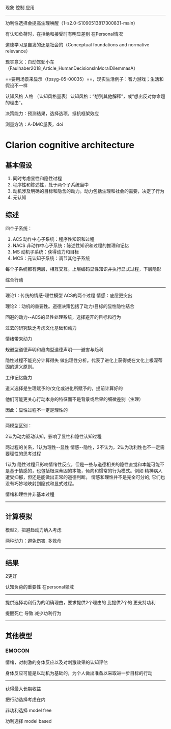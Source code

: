 现象 控制 应用

---------------------------------------------------

功利性选择会提高生理唤醒（1-s2.0-S1090513817300831-main）

有认知负荷时，在拒绝和接受时有明显差别 在Personal情况

道德学习是自发的还是社会的（Conceptual foundations and normative relevance）

现实意义：自动驾驶小车（Faulhaber2018_Article_HumanDecisionsInMoralDilemmasA）

==要用场景来显示（fpsyg-05-00035）==，现实生活例子：智力游戏；生活和假设不一样

认知风格 人格 （认知风格量表）认知风格：“想到其他解释”，或“想出反对你命题的理由”。 

决策能力：预测结果，选择选项，抵抗框架效应 

测量方法：A-DMC量表，doi

# Clarion cognitive architecture

## 基本假设

1. 同时考虑显性和隐性过程
2. 程序性和陈述性，处于两个子系统当中
3. 动机涉及明确的目标和隐含的动力。动力包括生理和社会的需要，决定了行为
4. 元认知

## 综述

四个子系统：

1. ACS 动作中心子系统：程序性知识和过程
2. NACS 非动作中心子系统：陈述性知识和过程的推理和记忆
3. MS 动机子系统：获得动力和目标
4. MCS：元认知子系统：调节其他子系统

每个子系统都有两层，相互交互。上层编码显性知识并执行显式过程，下层隐形

综合行动

------

理论1：传统的情感-理性模型 ACS的两个过程 情感：底层更突出

理论2：动机的重要性。道德决策包括了动力/目标的显性隐性结合

回避的动力--ACS的显性处理系统，选择避开的目标和行为

过去的研究缺乏考虑文化基础和动力

情绪带来动力



规避型道德声明和趋向型道德声明——避害与趋利

隐性过程不能充分计算得失 做出理性分析。代表了进化上获得或在文化上根深蒂固的道义原则。

工作记忆能力

道义选择是生理赋予的/文化或进化所赋予的，提前计算好的

他们可能更关心行动本身的特征而不是背景或后果的细微差别（生理）

因此：显性过程不一定是理性的

------

两模型区别：

2认为动力驱动认知，影响了显性和隐性认知过程

两过程的关系，1认为理性--显性 情感--隐性，2不认为，2认为功利性也不一定需要理性的思考过程

1认为 隐性过程只影响情绪性反应，但是一些与道德相关的隐性直觉和本能可能不是基于情感的，也包括根深蒂固的本能，倾向和惯常的行为模式。例如 精神病人遭受抑郁，但还是能做出正常的道德判断。                 情感和理性并不是完全可分的; 它们也没有巧妙地映射到隐式和显式过程。

情绪和理性并非基本过程 

------

## 计算模拟

模型2，把避趋动力纳入考虑 

两种动力：避免伤害. 多救命

------

## 结果

2更好

认知负荷的重要性 在personal领域

------

提供选择功利行为的明确理由，要求提供2个理由的 比提供7个的 更支持功利

提醒死亡 导致 减少功利行为

------

## 其他模型

### EMOCON

情绪，对刺激的身体反应以及对刺激效果的认知评估

身体反应可能是以动机为基础的，为个人做出准备以采取进一步目标的行动

------

获得最大长期收益

把行动选择考虑在内

非功利选择 model free

功利选择 model based

